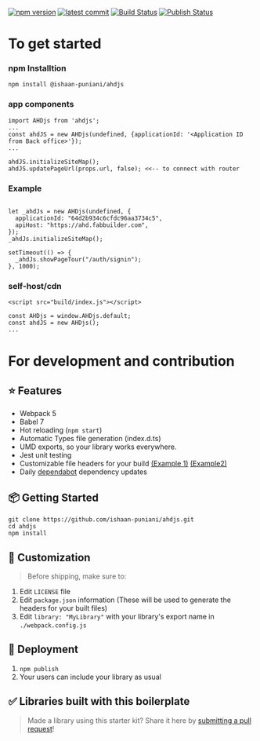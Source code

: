 
 
 <a href="https://www.npmjs.com/package/@hodgef/ts-library-boilerplate-basic"><img src="https://badgen.net/npm/v/@hodgef/ts-library-boilerplate-basic?color=blue" alt="npm version"></a> <a href="https://github.com/hodgef/ts-library-boilerplate"><img src="https://img.shields.io/github/last-commit/hodgef/ts-library-boilerplate" alt="latest commit"></a> <a href="https://github.com/hodgef/ts-library-boilerplate-basic/actions"><img alt="Build Status" src="https://github.com/hodgef/ts-library-boilerplate-basic/workflows/Build/badge.svg?color=green" /></a> <a href="https://github.com/hodgef/ts-library-boilerplate-basic/actions"> <img alt="Publish Status" src="https://github.com/hodgef/ts-library-boilerplate-basic/workflows/Publish/badge.svg?color=green" /></a>

# To get started 


### npm Installtion
```
npm install @ishaan-puniani/ahdjs
```
### app components
```
import AHDjs from 'ahdjs';
...
const ahdJS = new AHDjs(undefined, {applicationId: '<Application ID from Back office>'});
...

ahdJS.initializeSiteMap();
ahdJS.updatePageUrl(props.url, false); <<-- to connect with router
```

### Example 
```

let _ahdJs = new AHDjs(undefined, {
  applicationId: "64d2b934c6cfdc96aa3734c5",
  apiHost: "https://ahd.fabbuilder.com",
});
_ahdJs.initializeSiteMap();

setTimeout(() => {
  _ahdJs.showPageTour("/auth/signin");
}, 1000);
```


### self-host/cdn

```
<script src="build/index.js"></script>

const AHDjs = window.AHDjs.default;
const ahdJS = new AHDjs();
...
```


# For development and contribution
## ⭐️ Features

- Webpack 5
- Babel 7
- Hot reloading (`npm start`)
- Automatic Types file generation (index.d.ts)
- UMD exports, so your library works everywhere.
- Jest unit testing
- Customizable file headers for your build [(Example 1)](https://github.com/hodgef/ts-library-boilerplate-basic/blob/master/build/index.js) [(Example2)](https://github.com/hodgef/ts-library-boilerplate-basic/blob/master/build/css/index.css)
- Daily [dependabot](https://dependabot.com) dependency updates

## 📦 Getting Started

```
git clone https://github.com/ishaan-puniani/ahdjs.git
cd ahdjs
npm install
```

## 💎 Customization

> Before shipping, make sure to:

1. Edit `LICENSE` file
2. Edit `package.json` information (These will be used to generate the headers for your built files)
3. Edit `library: "MyLibrary"` with your library's export name in `./webpack.config.js`

## 🚀 Deployment

1. `npm publish`
2. Your users can include your library as usual

## ✅ Libraries built with this boilerplate

> Made a library using this starter kit? Share it here by [submitting a pull request](https://github.com/hodgef/ts-library-boilerplate-basic/pulls)!
